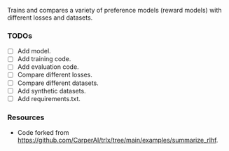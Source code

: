 Trains and compares a variety of preference models (reward models) with different losses and datasets.

### TODOs
- [ ] Add model.
- [ ] Add training code.
- [ ] Add evaluation code.
- [ ] Compare different losses.
- [ ] Compare different datasets.
- [ ] Add synthetic datasets.
- [ ] Add requirements.txt.
 
### Resources
- Code forked from https://github.com/CarperAI/trlx/tree/main/examples/summarize_rlhf.